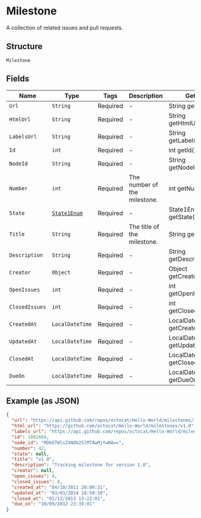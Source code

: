 
# Milestone

A collection of related issues and pull requests.

## Structure

`Milestone`

## Fields

| Name | Type | Tags | Description | Getter | Setter |
|  --- | --- | --- | --- | --- | --- |
| `Url` | `String` | Required | - | String getUrl() | setUrl(String url) |
| `HtmlUrl` | `String` | Required | - | String getHtmlUrl() | setHtmlUrl(String htmlUrl) |
| `LabelsUrl` | `String` | Required | - | String getLabelsUrl() | setLabelsUrl(String labelsUrl) |
| `Id` | `int` | Required | - | int getId() | setId(int id) |
| `NodeId` | `String` | Required | - | String getNodeId() | setNodeId(String nodeId) |
| `Number` | `int` | Required | The number of the milestone. | int getNumber() | setNumber(int number) |
| `State` | [`State1Enum`](../../doc/models/state-1-enum.md) | Required | - | State1Enum getState() | setState(State1Enum state) |
| `Title` | `String` | Required | The title of the milestone. | String getTitle() | setTitle(String title) |
| `Description` | `String` | Required | - | String getDescription() | setDescription(String description) |
| `Creator` | `Object` | Required | - | Object getCreator() | setCreator(Object creator) |
| `OpenIssues` | `int` | Required | - | int getOpenIssues() | setOpenIssues(int openIssues) |
| `ClosedIssues` | `int` | Required | - | int getClosedIssues() | setClosedIssues(int closedIssues) |
| `CreatedAt` | `LocalDateTime` | Required | - | LocalDateTime getCreatedAt() | setCreatedAt(LocalDateTime createdAt) |
| `UpdatedAt` | `LocalDateTime` | Required | - | LocalDateTime getUpdatedAt() | setUpdatedAt(LocalDateTime updatedAt) |
| `ClosedAt` | `LocalDateTime` | Required | - | LocalDateTime getClosedAt() | setClosedAt(LocalDateTime closedAt) |
| `DueOn` | `LocalDateTime` | Required | - | LocalDateTime getDueOn() | setDueOn(LocalDateTime dueOn) |

## Example (as JSON)

```json
{
  "url": "https://api.github.com/repos/octocat/Hello-World/milestones/1",
  "html_url": "https://github.com/octocat/Hello-World/milestones/v1.0",
  "labels_url": "https://api.github.com/repos/octocat/Hello-World/milestones/1/labels",
  "id": 1002604,
  "node_id": "MDk6TWlsZXN0b25lMTAwMjYwNA==",
  "number": 42,
  "state": null,
  "title": "v1.0",
  "description": "Tracking milestone for version 1.0",
  "creator": null,
  "open_issues": 4,
  "closed_issues": 8,
  "created_at": "04/10/2011 20:09:31",
  "updated_at": "03/03/2014 18:58:10",
  "closed_at": "02/12/2013 13:22:01",
  "due_on": "10/09/2012 23:39:01"
}
```

